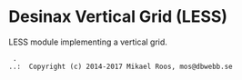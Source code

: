 Desinax Vertical Grid (LESS)
===============================

LESS module implementing a vertical grid.



```
 . 
..:  Copyright (c) 2014-2017 Mikael Roos, mos@dbwebb.se 
```
